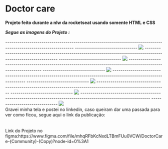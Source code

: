 
# Doctor care

<b>Projeto feito durante a nlw da rocketseat usando somente HTML e CSS</b>

<b>*Segue as imagens do Projeto :*</b>

<div>
----------------------------------------------------------------------------------------------------------------
-------------------------------
<img src= https://user-images.githubusercontent.com/101662003/199568308-ad23369c-1660-42f7-9540-9a303c570e36.png
/>
----------------------------------------------------------------------------------------------------------------
-------------------------------
<img src= https://user-images.githubusercontent.com/101662003/199568453-0dd756bf-8f3e-4003-8802-c3c4847fe237.png
/>
----------------------------------------------------------------------------------------------------------------
-------------------------------
<img src= https://user-images.githubusercontent.com/101662003/199568533-b411a538-5dae-4533-8c88-913a37dc8e9e.png
/>
----------------------------------------------------------------------------------------------------------------
-------------------------------
<img src= https://user-images.githubusercontent.com/101662003/199568599-21adeefe-aedc-42c8-a3f8-868a65718451.png
/>
----------------------------------------------------------------------------------------------------------------
-------------------------------
<img src= https://user-images.githubusercontent.com/101662003/199568651-f9ab6f7f-83fb-4ae6-9d85-7647943cf0b9.png
/>
----------------------------------------------------------------------------------------------------------------
-------------------------------
<img src= https://user-images.githubusercontent.com/101662003/199568860-dd434e79-fd90-4da5-bccb-f98ff65430d0.png
/>
<br>
Gravei minha tela e postei no linkedin, caso queiram dar uma passada para ver como ficou, segue aqui o link da publicação: 
<br><br><br>
Link do Projeto no figma:https://www.figma.com/file/mhqRFbKcNxdLTBmFUu0VCW/DoctorCare-(Community)-(Copy)?node-id=0%3A1
